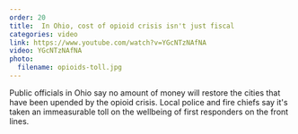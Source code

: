 ```yaml
---
order: 20
title:  In Ohio, cost of opioid crisis isn't just fiscal
categories: video
link: https://www.youtube.com/watch?v=YGcNTzNAfNA
video: YGcNTzNAfNA
photo:
  filename: opioids-toll.jpg
---
```


Public officials in Ohio say no amount of money will restore the cities that have been upended by the opioid crisis. Local police and fire chiefs say it's taken an immeasurable toll on the wellbeing of first responders on the front lines.